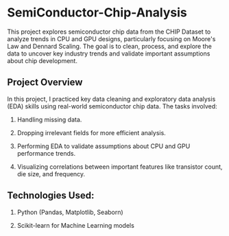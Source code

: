 # SemiConductor-Chip-Analysis

This project explores semiconductor chip data from the CHIP Dataset to analyze trends in CPU and GPU designs, particularly focusing on Moore's Law and Dennard Scaling. The goal is to clean, process, and explore the data to uncover key industry trends and validate important assumptions about chip development.

## Project Overview

In this project, I practiced key data cleaning and exploratory data analysis (EDA) skills using real-world semiconductor chip data. The tasks involved:

1. Handling missing data.
   
2. Dropping irrelevant fields for more efficient analysis.
   
3. Performing EDA to validate assumptions about CPU and GPU performance trends.
   
5. Visualizing correlations between important features like transistor count, die size, and frequency.


## Technologies Used:

1. Python (Pandas, Matplotlib, Seaborn)
   
2. Scikit-learn for Machine Learning models
